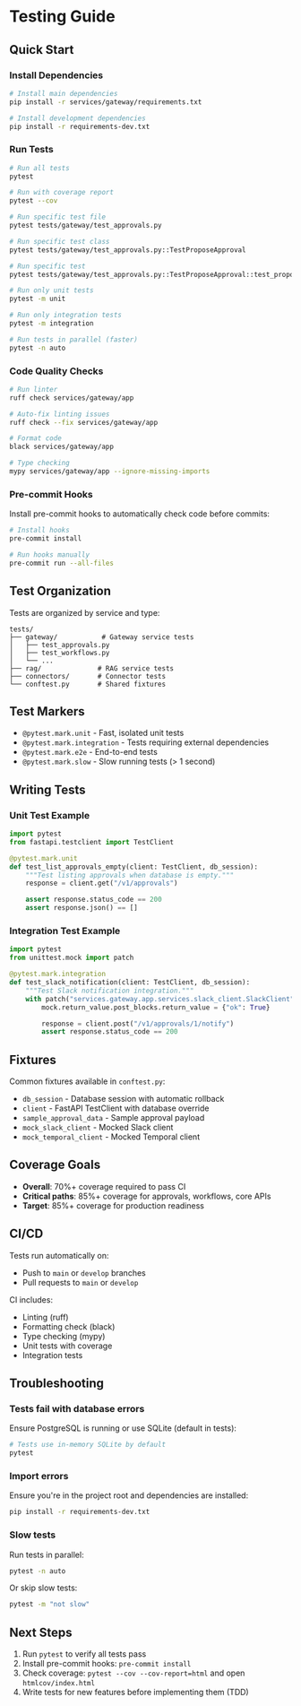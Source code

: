 # Testing Guide

## Quick Start

### Install Dependencies

```bash
# Install main dependencies
pip install -r services/gateway/requirements.txt

# Install development dependencies
pip install -r requirements-dev.txt
```

### Run Tests

```bash
# Run all tests
pytest

# Run with coverage report
pytest --cov

# Run specific test file
pytest tests/gateway/test_approvals.py

# Run specific test class
pytest tests/gateway/test_approvals.py::TestProposeApproval

# Run specific test
pytest tests/gateway/test_approvals.py::TestProposeApproval::test_propose_approval_success

# Run only unit tests
pytest -m unit

# Run only integration tests
pytest -m integration

# Run tests in parallel (faster)
pytest -n auto
```

### Code Quality Checks

```bash
# Run linter
ruff check services/gateway/app

# Auto-fix linting issues
ruff check --fix services/gateway/app

# Format code
black services/gateway/app

# Type checking
mypy services/gateway/app --ignore-missing-imports
```

### Pre-commit Hooks

Install pre-commit hooks to automatically check code before commits:

```bash
# Install hooks
pre-commit install

# Run hooks manually
pre-commit run --all-files
```

## Test Organization

Tests are organized by service and type:

```
tests/
├── gateway/           # Gateway service tests
│   ├── test_approvals.py
│   ├── test_workflows.py
│   └── ...
├── rag/              # RAG service tests
├── connectors/       # Connector tests
└── conftest.py       # Shared fixtures
```

## Test Markers

- `@pytest.mark.unit` - Fast, isolated unit tests
- `@pytest.mark.integration` - Tests requiring external dependencies
- `@pytest.mark.e2e` - End-to-end tests
- `@pytest.mark.slow` - Slow running tests (> 1 second)

## Writing Tests

### Unit Test Example

```python
import pytest
from fastapi.testclient import TestClient

@pytest.mark.unit
def test_list_approvals_empty(client: TestClient, db_session):
    """Test listing approvals when database is empty."""
    response = client.get("/v1/approvals")

    assert response.status_code == 200
    assert response.json() == []
```

### Integration Test Example

```python
import pytest
from unittest.mock import patch

@pytest.mark.integration
def test_slack_notification(client: TestClient, db_session):
    """Test Slack notification integration."""
    with patch("services.gateway.app.services.slack_client.SlackClient") as mock:
        mock.return_value.post_blocks.return_value = {"ok": True}

        response = client.post("/v1/approvals/1/notify")
        assert response.status_code == 200
```

## Fixtures

Common fixtures available in `conftest.py`:

- `db_session` - Database session with automatic rollback
- `client` - FastAPI TestClient with database override
- `sample_approval_data` - Sample approval payload
- `mock_slack_client` - Mocked Slack client
- `mock_temporal_client` - Mocked Temporal client

## Coverage Goals

- **Overall**: 70%+ coverage required to pass CI
- **Critical paths**: 85%+ coverage for approvals, workflows, core APIs
- **Target**: 85%+ coverage for production readiness

## CI/CD

Tests run automatically on:
- Push to `main` or `develop` branches
- Pull requests to `main` or `develop`

CI includes:
- Linting (ruff)
- Formatting check (black)
- Type checking (mypy)
- Unit tests with coverage
- Integration tests

## Troubleshooting

### Tests fail with database errors

Ensure PostgreSQL is running or use SQLite (default in tests):

```bash
# Tests use in-memory SQLite by default
pytest
```

### Import errors

Ensure you're in the project root and dependencies are installed:

```bash
pip install -r requirements-dev.txt
```

### Slow tests

Run tests in parallel:

```bash
pytest -n auto
```

Or skip slow tests:

```bash
pytest -m "not slow"
```

## Next Steps

1. Run `pytest` to verify all tests pass
2. Install pre-commit hooks: `pre-commit install`
3. Check coverage: `pytest --cov --cov-report=html` and open `htmlcov/index.html`
4. Write tests for new features before implementing them (TDD)
